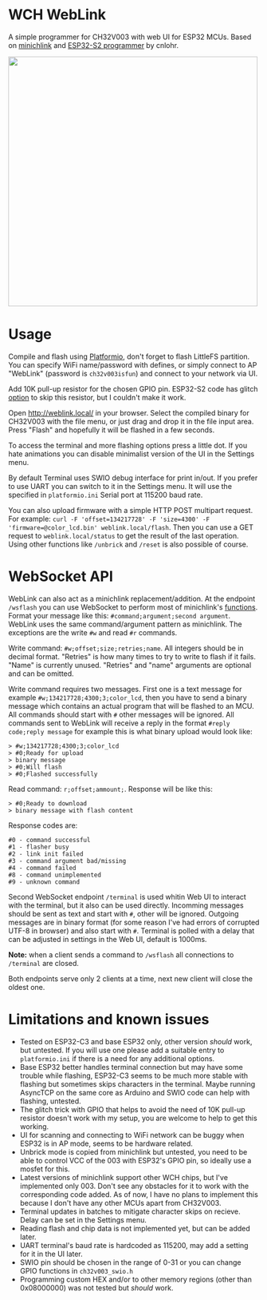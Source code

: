 # WCH WebLink
A simple programmer for CH32V003 with web UI for ESP32 MCUs. Based on [minichlink](https://github.com/cnlohr/ch32v003fun/tree/master/minichlink) and [ESP32-S2 programmer](https://github.com/cnlohr/esp32s2-cookbook/tree/master/ch32v003programmer) by cnlohr.

<img src="https://github.com/Subjective-Reality-Labs/WCH_WebLink/assets/6649967/d0215b41-6f35-4595-a3f9-290cf214be91" width="500"/>

# Usage
Compile and flash using [Platformio](https://platformio.org/), don't forget to flash LittleFS partition. You can specify WiFi name/password with defines, or simply connect to AP "WebLink" (password is ``ch32v003isfun``) and connect to your network via UI.

Add 10K pull-up resistor for the chosen GPIO pin. ESP32-S2 code has glitch [option](https://github.com/Subjective-Reality-Labs/WCH_WebLink/blob/ffc90cf8fdfdbe9d19141bdeac7199d08fb240ac/src/ch32v003_swio.h#L34) to skip this resistor, but I couldn't make it work.

Open http://weblink.local/ in your browser. Select the compiled binary for CH32V003 with the file menu, or just drag and drop it in the file input area. Press "Flash" and hopefully it will be flashed in a few seconds.

To access the terminal and more flashing options press a little dot. If you hate animations you can disable minimalist version of the UI in the Settings menu.

By default Terminal uses SWIO debug interface for print in/out. If you prefer to use UART you can switch to it in the Settings menu. It will use the specified in ``platformio.ini`` Serial port at 115200 baud rate.

You can also upload firmware with a simple HTTP POST multipart request. For example: ``curl -F 'offset=134217728' -F 'size=4300' -F 'firmware=@color_lcd.bin' weblink.local/flash``. Then you can use a GET request to ``weblink.local/status`` to get the result of the last operation. Using other functions like ``/unbrick`` and ``/reset`` is also possible of course.

# WebSocket API
WebLink can also act as a minichlink replacement/addition. At the endpoint ``/wsflash`` you can use WebSocket to perform most of minichlink's [functions](https://github.com/cnlohr/ch32v003fun/tree/master/minichlink).
Format your message like this: ``#command;argument;second argument``. WebLink uses the same command/argument pattern as minichlink. The exceptions are the write ``#w`` and read ``#r`` commands.

Write command: ``#w;offset;size;retries;name``. All integers should be in decimal format. "Retries" is how many times to try to write to flash if it fails. "Name" is currently unused. "Retries" and "name" arguments are optional and can be omitted.

Write command requires two messages. First one is a text message for example ``#w;134217728;4300;3;color_lcd``, then you have to send a binary message which contains an actual program that will be flashed to an MCU.
All commands should start with ``#`` other messages will be ignored. All commands sent to WebLink will receive a reply in the format ``#reply code;reply message`` for example this is what binary upload would look like:
```
> #w;134217728;4300;3;color_lcd
> #0;Ready for upload
> binary message
> #0;Will flash
> #0;Flashed successfully
```
Read command: ``r;offset;ammount;``. Response will be like this:
```
> #0;Ready to download
> binary message with flash content
```
Response codes are:
```
#0 - command successful
#1 - flasher busy
#2 - link init failed
#3 - command argument bad/missing
#4 - command failed
#8 - command unimplemented
#9 - unknown command
```
Second WebSocket endpoint ``/terminal`` is used whitin Web UI to interact with the terminal, but it also can be used directly. Incomming messages should be sent as text and start with ``#``, other will be ignored. Outgoing messages are in binary format (for some reason I've had errors of corrupted UTF-8 in browser) and also start with ``#``. Terminal is polled with a delay that can be adjusted in settings in the Web UI, default is 1000ms.

**Note:** when a client sends a command to ``/wsflash`` all connections to ``/terminal`` are closed.

Both endpoints serve only 2 clients at a time, next new client will close the oldest one.

# Limitations and known issues
- Tested on ESP32-C3 and base ESP32 only, other version _should_ work, but untested. If you will use one please add a suitable entry to ``platformio.ini`` if there is a need for any additional options.
- Base ESP32 better handles terminal connection but may have some trouble while flashing, ESP32-C3 seems to be much more stable with flashing but sometimes skips characters in the terminal.
Maybe running AsyncTCP on the same core as Arduino and SWIO code can help with flashing, untested.
- The glitch trick with GPIO that helps to avoid the need of 10K pull-up resistor doesn't work with my setup, you are welcome to help to get this working.
- UI for scanning and connecting to WiFi network can be buggy when ESP32 is in AP mode, seems to be hardware related.
- Unbrick mode is copied from minichlink but untested, you need to be able to control VCC of the 003 with ESP32's GPIO pin, so ideally use a mosfet for this.
- Latest versions of minichlink support other WCH chips, but I've implemented only 003. Don't see any obstacles for it to work with the corresponding code added. As of now, I have no plans to implement this because I don't have any other MCUs apart from CH32V003.
- Terminal updates in batches to mitigate character skips on recieve. Delay can be set in the Settings menu.
- Reading flash and chip data is not implemented yet, but can be added later.
- UART terminal's baud rate is hardcoded as 115200, may add a setting for it in the UI later.
- SWIO pin should be chosen in the range of 0-31 or you can change GPIO functions in ``ch32v003_swio.h``
- Programming custom HEX and/or to other memory regions (other than 0x08000000) was not tested but _should_ work.

